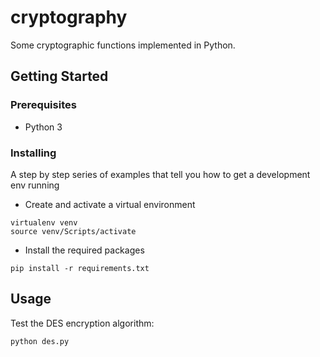 # cryptography

Some cryptographic functions implemented in Python.

## Getting Started

### Prerequisites

- Python 3

### Installing

A step by step series of examples that tell you how to get a development env running

- Create and activate a virtual environment

```
virtualenv venv
source venv/Scripts/activate
```

- Install the required packages

```
pip install -r requirements.txt
```

## Usage

Test the DES encryption algorithm:

```
python des.py
```
